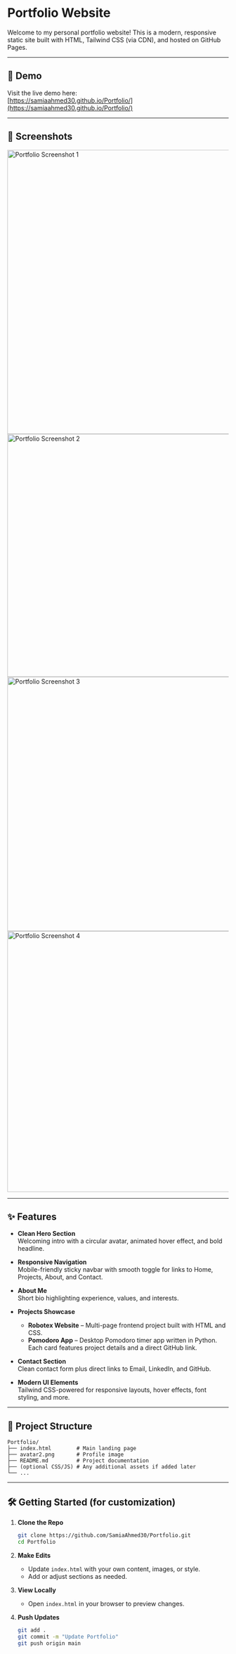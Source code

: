 # Portfolio Website

Welcome to my personal portfolio website! This is a modern, responsive static site built with HTML, Tailwind CSS (via CDN), and hosted on GitHub Pages.

---

## 🚀 Demo

Visit the live demo here:  
[https://samiaahmed30.github.io/Portfolio/](https://samiaahmed30.github.io/Portfolio/)

---

## 📸 Screenshots

<img width="1342" height="647" alt="Portfolio Screenshot 1" src="https://github.com/user-attachments/assets/36a01d54-ea42-410c-8684-3d3add7b9bc3" />
<img width="1322" height="553" alt="Portfolio Screenshot 2" src="https://github.com/user-attachments/assets/b60776dc-78d6-446d-9aa7-60c1d4a80ff6" />
<img width="1197" height="579" alt="Portfolio Screenshot 3" src="https://github.com/user-attachments/assets/1a45ae7f-e5a3-4c00-99ab-a6e0c08d4b0f" />
<img width="1285" height="594" alt="Portfolio Screenshot 4" src="https://github.com/user-attachments/assets/0332c7ec-29b9-4357-83ca-208a8bcf1ba6" />

---

## ✨ Features

- **Clean Hero Section**  
  Welcoming intro with a circular avatar, animated hover effect, and bold headline.

- **Responsive Navigation**  
  Mobile-friendly sticky navbar with smooth toggle for links to Home, Projects, About, and Contact.

- **About Me**  
  Short bio highlighting experience, values, and interests.

- **Projects Showcase**
  - **Robotex Website** – Multi-page frontend project built with HTML and CSS.
  - **Pomodoro App** – Desktop Pomodoro timer app written in Python.  
  Each card features project details and a direct GitHub link.

- **Contact Section**  
  Clean contact form plus direct links to Email, LinkedIn, and GitHub.

- **Modern UI Elements**  
  Tailwind CSS-powered for responsive layouts, hover effects, font styling, and more.

---

## 📁 Project Structure

```
Portfolio/
├── index.html        # Main landing page
├── avatar2.png       # Profile image
├── README.md         # Project documentation
├── (optional CSS/JS) # Any additional assets if added later
└── ...
```

---

## 🛠️ Getting Started (for customization)

1. **Clone the Repo**
   ```bash
   git clone https://github.com/SamiaAhmed30/Portfolio.git
   cd Portfolio
   ```

2. **Make Edits**

   - Update `index.html` with your own content, images, or style.
   - Add or adjust sections as needed.

3. **View Locally**

   - Open `index.html` in your browser to preview changes.

4. **Push Updates**
   ```bash
   git add .
   git commit -m "Update Portfolio"
   git push origin main
   ```
